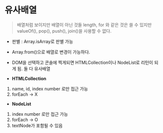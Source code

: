 # 유사배열

> 배열처럼 보이지만 배열이 아닌 것들 length, for 와 같은 것은 쓸 수 있지만 
    valueOf(), pop(), push(), join()을 사용할 수 없다. 

- 판별 : Array.isArray로 판별 가능   
- Array.from()으로 배열로 변경이 가능하다.   

- DOM을 선택하고 콘솔에 찍게되면 HTMLCollection이나 NodeList로 리턴이 되게 됨. 둘 다 유사배열    

- **HTMLCollection**  
1. name, id, index number 로만 접근 가능     
2. forEach -> X   

- **NodeList** 
1. index number 로만 접근 가능   
2. forEach -> O   
3. textNode가 포함될 수 있음    